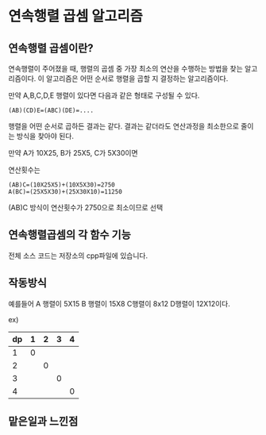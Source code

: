 # 연속행렬 곱셈 알고리즘

## 연속행렬 곱셈이란?
연속행렬이 주어졌을 때, 행렬의 곱셈 중 가장 최소의 연산을 수행하는 방법을 찾는 알고리즘이다. 이 알고리즘은 어떤 순서로 행렬을 곱할 지 결정하는 알고리즘이다.


만약 A,B,C,D,E 행렬이 있다면 다음과 같은 형태로 구성될 수 있다.

```
(AB)(CD)E=(ABC)(DE)=....
```

행렬을 어떤 순서로 곱하든 결과는 같다. 결과는 같더라도 연산과정을 최소한으로 줄이는 방식을 찾아야 된다.


만약 A가 10X25, B가 25X5, C가 5X30이면 

연산횟수는 
``` 
(AB)C=(10X25X5)+(10X5X30)=2750
A(BC)=(25X5X30)+(25X30X10)=11250
```
(AB)C 방식이 연산횟수가 2750으로 최소이므로 선택




## 연속행렬곱셈의 각 함수 기능
전체 소스 코드는 저장소의 cpp파일에 있습니다.



## 작동방식
예를들어 A 행렬이 5X15 B 행렬이 15X8 C행렬이 8x12 D행렬이 12X12이다.







ex)


dp|1|2|3|4|
---|---|---|---|---|
1|0||||
2||0|||
3|||0||
4||||0|








## 맡은일과 느낀점
